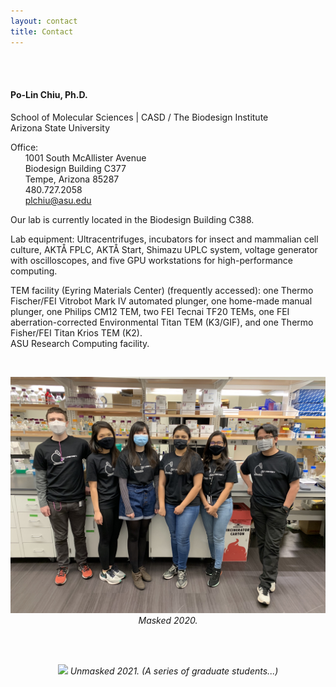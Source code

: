 ```yaml
---
layout: contact
title: Contact
---
```


<br><br>


#### Po-Lin Chiu, Ph.D.
School of Molecular Sciences | CASD / The Biodesign Institute<br>
Arizona State University<br>

Office: <br>
&nbsp;&nbsp;&nbsp;&nbsp;&nbsp; 1001 South McAllister Avenue<br>
&nbsp;&nbsp;&nbsp;&nbsp;&nbsp; Biodesign Building C377<br>
&nbsp;&nbsp;&nbsp;&nbsp;&nbsp; Tempe, Arizona 85287<br>
&nbsp;&nbsp;&nbsp;&nbsp;&nbsp; 480.727.2058<br>
&nbsp;&nbsp;&nbsp;&nbsp;&nbsp; plchiu@asu.edu

Our lab is currently located in the Biodesign Building C388. <br>

Lab equipment: Ultracentrifuges, incubators for insect and mammalian cell culture, AKTÅ FPLC, AKTÅ Start, Shimazu UPLC system, voltage generator with oscilloscopes, and five GPU workstations for high-performance computing. <br>

TEM facility (Eyring Materials Center) (frequently accessed): one Thermo Fischer/FEI Vitrobot Mark IV automated plunger, one home-made manual plunger, one Philips CM12 TEM, two FEI Tecnai TF20 TEMs, one FEI aberration-corrected Environmental Titan TEM (K3/GIF), and one Thermo Fisher/FEI Titan Krios TEM (K2). <br>
ASU Research Computing facility. <br>

<!--Funding supports: DOE, Army, and Morphic Therapeutics. -->

<br>
<p align="center">
  <!--<img src="images/Group_photos/IMG_4020.jpg" width="1000px">-->
  <img src="images/Group_photos/IMG_4020.jpg" width="800px">
  <em>Masked 2020.</em>
</p>
<br>
<br>
<p align="center">
  <!--<img src="images/Group_photos/IMG_4020.jpg" width="1000px">-->
  <img src="images/IMG-8979.png" width="800px">
  <em>Unmasked 2021. (A series of graduate students...)</em>
</p>
<br>